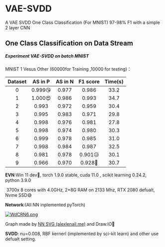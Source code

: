 # VAE-SVDD
A VAE SVDD One Class Classification (For MNIST) 97-98% F1 with a simple 2 layer CNN
## One Class Classification on Data Stream

##### Experiment	VAE-SVDD on batch MNIST

MNIST 1 Vesus Other (60000for Training ,10000 for testing)： 

| Dataset | AS in P | AS in N | F1 score | Time(s) |
| :-----: | :-----: | :-----: | :------: | :-----: |
|    0    | 0.999😘  |  0.977  |  0.986   |  33.2   |
|    1    | 1.000😍  |  0.986  |  0.993   |  34.7   |
|    2    |  0.993  |  0.972  |  0.959   |  30.4   |
|    3    |  0.995  |  0.983  |  0.971   |  29.8   |
|    4    |  0.998  |  0.976  |  0.981   |  27.8   |
|    5    |  0.998  |  0.974  |  0.980   |  30.3   |
|    6    |  0.999  |  0.978  |  0.985   |  31.0   |
|    7    |  0.998  |  0.984  |  0.987   |  32.5   |
|    8    |  0.981  |  0.978  |  0.901😥  |  30.1   |
|    9    |  0.966  |  0.970  |  0.928🥲  |  30.7   |

**EVN**:Win 11 dev😤, torch 1.9.0 stable, cuda 11.0 , scikit learning 0.24.2, python 3.9.0

​		3700x 8 cores with 4.0GHz, 2*8G RAM on 2133 Mhz, RTX 2080 defualt, Nvme SSD😅

**Network**:(All NN inplemented pyTorch) 

[![WdCRN6.png](https://z3.ax1x.com/2021/07/21/WdCRN6.png)](https://imgtu.com/i/WdCRN6)

Graph made by [NN SVG (alexlenail.me)](http://alexlenail.me/NN-SVG/AlexNet.html) and Draw.IO🤞

**SVDD**:  nu=0.008, RBF kernerl (implemented by sci-kit learn) and other use defualt setting.

